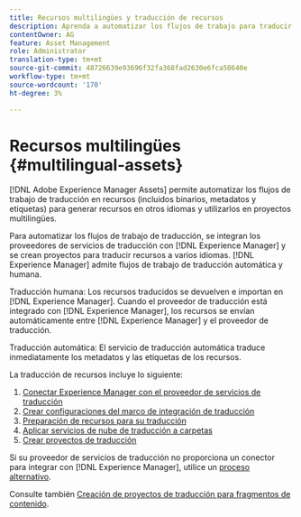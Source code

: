 ```yaml
---
title: Recursos multilingües y traducción de recursos
description: Aprenda a automatizar los flujos de trabajo para traducir recursos, incluidos binarios, metadatos y etiquetas a varios idiomas.
contentOwner: AG
feature: Asset Management
role: Administrator
translation-type: tm+mt
source-git-commit: 48726639e93696f32fa368fad2630e6fca50640e
workflow-type: tm+mt
source-wordcount: '170'
ht-degree: 3%

---
```



# Recursos multilingües {#multilingual-assets}

[!DNL Adobe Experience Manager Assets] permite automatizar los flujos de trabajo de traducción en recursos (incluidos binarios, metadatos y etiquetas) para generar recursos en otros idiomas y utilizarlos en proyectos multilingües.

Para automatizar los flujos de trabajo de traducción, se integran los proveedores de servicios de traducción con [!DNL Experience Manager] y se crean proyectos para traducir recursos a varios idiomas. [!DNL Experience Manager] admite flujos de trabajo de traducción automática y humana.

Traducción humana: Los recursos traducidos se devuelven e importan en [!DNL Experience Manager]. Cuando el proveedor de traducción está integrado con [!DNL Experience Manager], los recursos se envían automáticamente entre [!DNL Experience Manager] y el proveedor de traducción.

Traducción automática: El servicio de traducción automática traduce inmediatamente los metadatos y las etiquetas de los recursos.

La traducción de recursos incluye lo siguiente:

1. [Conectar Experience Manager con el proveedor de servicios de traducción](/help/sites-administering/tc-tic.md#connecting-to-a-translation-service-provider)
1. [Crear configuraciones del marco de integración de traducción](/help/sites-administering/tc-tic.md)
1. [Preparación de recursos para su traducción](preparing-assets-for-translation.md)
1. [Aplicar servicios de nube de traducción a carpetas](transition-cloud-services.md)
1. [Crear proyectos de traducción](translation-projects.md)

Si su proveedor de servicios de traducción no proporciona un conector para integrar con [!DNL Experience Manager], utilice un [proceso alternativo](/help/sites-administering/tc-manage.md#exporting-a-translation-job).

Consulte también [Creación de proyectos de traducción para fragmentos de contenido](creating-translation-projects-for-content-fragments.md).
